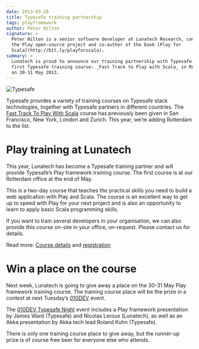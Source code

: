 ```yaml
---
date: 2013-03-28
title: Typesafe training partnership
tags: playframework
author: Peter Hilton
signature: >
  Peter Hilton is a senior software developer at Lunatech Research, committer on
  the Play open-source project and co-author of the book [Play for
  Scala](http://bit.ly/playforscala).
summary: >
  Lunatech is proud to announce our training partnership with Typesafe, and our
  first Typesafe training course: _Fast Track to Play with Scala_ in Rotterdam
  on 30-31 May 2013.
---
```


![Typesafe](http://lunatech.com/about/images/typesafe.png)

Typesafe provides a variety of training courses on Typesafe stack technologies,
together with Typesafe partners in different countries. The [Fast Track To Play
With Scala](http://typesafe.com/training/fasttracktoplaywithscala) course has 
previously been given in San Francisco, New York, London and Zurich. This year,
we’re adding Rotterdam to the list.

# Play training at Lunatech

This year, Lunatech has become a Typesafe training partner and will provide
Typesafe’s Play framework training course. The first course is at our Rotterdam
office at the end of May.

This is a two-day course that teaches the practical skills you need to build a
web application with Play and Scala. The course is an excellent way to get up to
speed with Play for your next project and is also an opportunity to learn to
apply basic Scala programming skills.

If you want to train several developers in your organisation, we can also
provide this course on-site in your office, on-request. Please contact us for
details.

Read more: [Course details](http://lunatech.com/training/play-2-training) and
[registration](http://lunatech.com/training/registration)

# Win a place on the course

Next week, Lunatech is going to give away a place on the 30-31 May Play
framework training course. The training course place will be the prize in a
contest at next Tuesday’s [010DEV](http://010dev.nl) event.

The [010DEV Typesafe Night](http://010dev.nl/post/social-tech-event-typesafe-night-010dev) 
event includes a Play framework presentation by James Ward (Typesafe) and
Nicolas Leroux (Lunatech), as well as an Akka presentation by Akka tech lead
Roland Kuhn (Typesafe).

There is only one training course place to give away, but the runner-up prize is
of course free beer for everyone else who attends.
